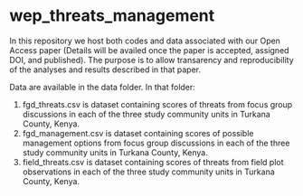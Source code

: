 # wep_threats_management
In this repository we host both codes and data associated with our Open Access paper (Details will be availed once the paper is accepted, assigned DOI, and published). The purpose is to allow transarency and reproducibility of the analyses and results described in that paper.

Data are available in the data folder. In that folder:

1. fgd_threats.csv is dataset containing scores of threats from focus group discussions in each of the three study community units in Turkana County, Kenya.
2. fgd_management.csv is dataset containing scores of possible management options from focus group discussions in each of the three study community units in Turkana County, Kenya.
3. field_threats.csv is dataset containing scores of threats from field plot observations in each of the three study community units in Turkana County, Kenya.
